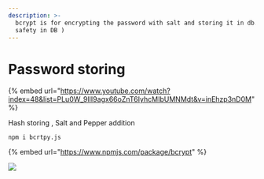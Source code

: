 ```yaml
---
description: >-
  bcrypt is for encrypting the password with salt and storing it in db. ( Ensure
  safety in DB )
---
```


# Password storing

{% embed url="https://www.youtube.com/watch?index=48&list=PLu0W_9lII9agx66oZnT6IyhcMIbUMNMdt&v=inEhzp3nD0M" %}

Hash storing , Salt and Pepper addition

`npm i bcrtpy.js`

{% embed url="https://www.npmjs.com/package/bcrypt" %}

![](<../../../.gitbook/assets/image (10) (1) (1).png>)

